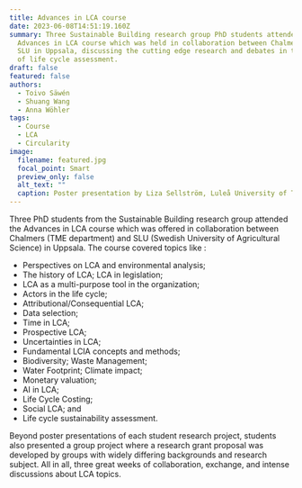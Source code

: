 ```yaml
---
title: Advances in LCA course
date: 2023-06-08T14:51:19.160Z
summary: T﻿hree Sustainable Building research group PhD students attended the
  Advances in LCA course which was held in collaboration between Chalmers and
  SLU in Uppsala, discussing the cutting edge research and debates in the field
  of life cycle assessment.
draft: false
featured: false
authors:
  - T﻿oivo Säwén
  - Shuang Wang
  - Anna Wöhler
tags:
  - Course
  - LCA
  - Circularity
image:
  filename: featured.jpg
  focal_point: Smart
  preview_only: false
  alt_text: ""
  caption: Poster presentation by Liza Sellström, Luleå University of Technology
---
```

Three PhD students from the Sustainable Building research group attended the Advances in LCA course which was offered in collaboration between Chalmers (TME department) and SLU (Swedish University of Agricultural Science) in Uppsala. The course covered topics like :


* Perspectives on LCA and environmental analysis; 
* The history of LCA; LCA in legislation; 
* LCA as a multi-purpose tool in the organization; 
* Actors in the life cycle; 
* Attributional/Consequential LCA; 
* Data selection; 
* Time in LCA; 
* Prospective LCA; 
* Uncertainties in LCA; 
* Fundamental LCIA concepts and methods; 
* Biodiversity; Waste Management; 
* Water Footprint; Climate impact; 
* Monetary valuation; 
* AI in LCA; 
* Life Cycle Costing; 
* Social LCA; and 
* Life cycle sustainability assessment.

Beyond poster presentations of each student research project, students also presented a group project where a research grant proposal was developed by groups with widely differing backgrounds and research subject. All in all, three great weeks of collaboration, exchange, and intense discussions about LCA topics.